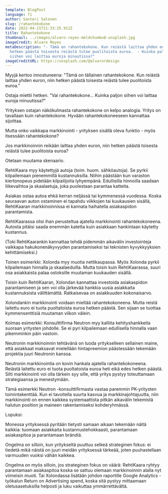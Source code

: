 ```yaml
---
template: BlogPost
language: fi
author: Santeri Salonen
slug: /rahantekokone
date: 2022-04-21T21:33:25.911Z
title: Rahantekokone
thumbnail: ../images/alvaro-reyes-meldchumbu8-unsplash.jpg
imageCredit: Alvaro Reyes
metaDescription: "- Tämä on rahantekokone. Kun reiästä laittaa yhden euron, niin
  hetken päästä toisesta reiästä tulee puolitoista euroa.  - Kuinka paljon
  siihen voi laittaa euroja minuutissa?"
imageCreditURL: https://unsplash.com/@alvarordesign
---
```

Myyjä kertoo innostuneena:  "Tämä on tällainen rahantekokone. Kun reiästä laittaa yhden euron, niin hetken päästä toisesta reiästä tulee puolitoista euroa."

Ostaja miettii hetken. "Vai rahantekokone... Kuinka paljon siihen voi laittaa euroja minuutissa?"

Yrityksen ostajan näkökulmasta rahantekokone on kelpo analogia. Yritys on tavallaan kuin rahantekokone. Hyvään rahantekokoneeseen kannattaa sijoittaa.

Mutta onko vaikkapa markkinointi - yrityksen sisällä oleva funktio - myös itsessään rahantekokone?

Jos markkinoinnin reikään laittaa yhden euron, niin hetken päästä toisesta reiästä tulee puolitoista euroa?

Otetaan muutama skenaario.

RehtiKaara myy käytettyjä autoja (toim. huom. sähköautoja). Se pyrkii kilpailemaan pienemmillä kustannuksilla. Niihin päästään kun varaston kiertonopeus pidetään kilpailijoita lyhyempänä. Edullisilla hinnoilla saadaan liikevaihtoa ja skaalaetuja, joka puolestaan parantaa katteita.

Asiakas ostaa autoa ehkä kerran neljässä tai kymmenessä vuodessa. Koska seuraavan auton ostaminen ei tapahdu viikkojen tai kuukausien sisällä, RehtiKaaran markkinoinnissa ei kannata haihatella asiakaspidon parantamista. 

RehtiKaarassa olisi ihan perusteltua ajatella markkinointi rahantekokoneena. Autosta pitäisi saada enemmän katetta kuin asiakkaan hankintaan käytetty kustannus.

(Toki RehtiKaarankin kannattaa tehdä pidemmän aikavälin investointeja vaikkapa hakukonenäkyvyyden parantamiseksi tai teknisten kyvykkyyksien kehittämiseksi.)

Toinen esimerkki: Xolonda myy muotia nettikaupassa. Myös Xolonda pyrkii kilpailemaan hinnalla ja skaalaeduilla. Mutta toisin kuin RehtiKaarassa, suuri osa asiakkaista palaa ostoksille muutaman kuukauden sisällä.

Toisin kuin RehtiKaaran, Xolondan kannattaa investoida asiakaspidon parantamiseen ja sen voi olla järkevää hankkia uusia asiakkaita kustannuksista välittämättä. Ratkaisevaa on asiakkuuden kokonaisarvo.

Xolondankin markkinointi voidaan mieltää rahantekokoneena. Mutta reistä laitettu euro ei tuota puoltatoista euroa hetken päästä. Sen sijaan se tuottaa kymmensenttisiä muutaman viikon välein. 

Kolmas esimerkki: Konsulttifirma Neutron myy kalliita kehityshankkeita suoraan yritysten johdolle. Se ei pyri kilpailemaan edullisella hinnalla vaan pikemminkin päin vastoin. 

Neutronin markkinoinnin tehtävänä on luoda yritykselleen sellainen maine, että asiakkaat maksavat mielellään hintapreemion päästessään tekemään projektia juuri Neutronin kanssa.

Neutronin markkinointia on kovin hankala ajatella rahantekokoneena. Reiästä laitettu euro ei tuota puoltatoista euroa heti eikä edes hetken päästä. Silti markkinointi voi olla tärkein syy sille, että yritys pystyy toteuttamaan strategiaansa ja menestymään.

Tämä esimerkki Neutron -konsulttifirmasta vastaa paremmin PK-yritysten toimintakenttää. Kun ei tavoitella suurta kasvua ja markkinajohtajuutta, niin markkinointi on ennen kaikkea systemaattista pitkän aikavälin tekemistä halutun position ja maineen rakentamiseksi kohderyhmässä. 

Lopuksi:

Monessa yrityksessä pyritään tietysti samaan aikaan tekemään näitä kaikkia: tuomaan asiakkaita kustannustehokkaasti, parantamaan asiakaspitoa ja parantamaan brändiä.

Ongelma on silloin, kun yritykseltä puuttuu selkeä strateginen fokus: ei tiedetä mikä näistä on juuri meidän yrityksessä tärkeää, joten puuhastellaan varmuuden vuoksi vähän kaikkea.

Ongelma on myös silloin, jos strateginen fokus on väärä: RehtiKaara ryhtyy parantamaan asiakaspitoa koska se sattuu olemaan markkinoinnin alalla nyt viimeisin muoti. Tai Xolondassa lisätään johdon raportille Google Analytics -työkalun Return on Advertising spend, koska sitä pystyy mittaamaan oletusasetuksilla helposti ja luku vaikuttaa ymmärrettävältä.
